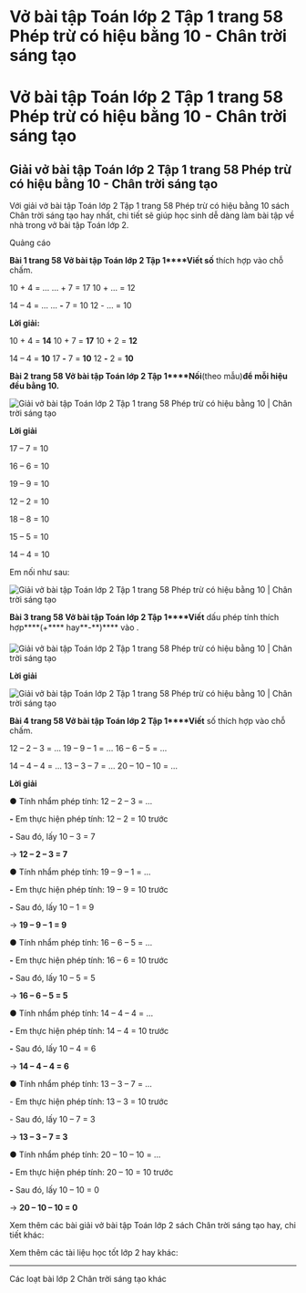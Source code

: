 # Vở bài tập Toán lớp 2 Tập 1 trang 58 Phép trừ có hiệu bằng 10 - Chân trời sáng tạo

# Vở bài tập Toán lớp 2 Tập 1 trang 58 Phép trừ có hiệu bằng 10 - Chân trời sáng tạo

## Giải vở bài tập Toán lớp 2 Tập 1 trang 58 Phép trừ có hiệu bằng 10 - Chân trời sáng tạo

Với giải vở bài tập Toán lớp 2 Tập 1 trang 58 Phép trừ có hiệu bằng 10 sách Chân trời sáng tạo hay nhất, chi tiết sẽ giúp học sinh dễ dàng làm bài tập về nhà trong vở bài tập Toán lớp 2.

Quảng cáo

**Bài 1 trang 58 Vở bài tập Toán lớp 2 Tập 1****Viết số** thích hợp vào chỗ chấm. 

10 + 4 = … … + 7 = 17 10 + … = 12

14 – 4 = … … **-** 7 = 10 12 - … = 10

**Lời giải:**

10 + 4 = **14** 10 + 7 = **17** 10 + 2 = **12**

14 – 4 = **10** 17 **-** 7 = **10** 12 **-** 2 = **10**

**Bài 2 trang 58 Vở bài tập Toán lớp 2 Tập 1****Nối**(theo mẫu)**để mỗi hiệu đều bằng 10.**

![Giải vở bài tập Toán lớp 2 Tập 1 trang 58 Phép trừ có hiệu bằng 10 | Chân trời sáng tạo](https://vietjack.com/vbt-toan-2-ct/images/phep-tru-co-hieu-bang-10-trang-58-116206.PNG)

**Lời giải**

17 – 7 = 10

16 – 6 = 10

19 – 9 = 10 

12 – 2 = 10

18 – 8 = 10

15 – 5 = 10

14 – 4 = 10

Em nối như sau:

![Giải vở bài tập Toán lớp 2 Tập 1 trang 58 Phép trừ có hiệu bằng 10 | Chân trời sáng tạo](https://vietjack.com/vbt-toan-2-ct/images/phep-tru-co-hieu-bang-10-trang-58-116208.PNG)

**Bài 3 trang 58 Vở bài tập Toán lớp 2 Tập 1****Viết** dấu phép tính thích hợp****(+**** hay**-**)**** vào .

![Giải vở bài tập Toán lớp 2 Tập 1 trang 58 Phép trừ có hiệu bằng 10 | Chân trời sáng tạo](https://vietjack.com/vbt-toan-2-ct/images/phep-tru-co-hieu-bang-10-trang-58-116210.PNG)

**Lời giải**

![Giải vở bài tập Toán lớp 2 Tập 1 trang 58 Phép trừ có hiệu bằng 10 | Chân trời sáng tạo](https://vietjack.com/vbt-toan-2-ct/images/phep-tru-co-hieu-bang-10-trang-58-116212.PNG)

**Bài 4 trang 58 Vở bài tập Toán lớp 2 Tập 1****Viết** số thích hợp vào chỗ chấm.

12 – 2 – 3 = … 19 – 9 – 1 = … 16 – 6 – 5 = …

14 – 4 – 4 = … 13 – 3 – 7 = … 20 – 10 – 10 = …

**Lời giải**

● Tính nhẩm phép tính: 12 – 2 – 3 = … 

**-** Em thực hiện phép tính: 12 – 2 = 10 trước

**-** Sau đó, lấy 10 – 3 = 7

→ **12 – 2 – 3 = 7**

● Tính nhẩm phép tính: 19 – 9 – 1 = …

**-** Em thực hiện phép tính: 19 – 9 = 10 trước

**-** Sau đó, lấy 10 – 1 = 9

→ **19 – 9 – 1 = 9**

● Tính nhẩm phép tính: 16 – 6 – 5 = …

**-** Em thực hiện phép tính: 16 – 6 = 10 trước

**-** Sau đó, lấy 10 – 5 = 5

→ **16 – 6 – 5 = 5**

● Tính nhẩm phép tính: 14 – 4 – 4 = …

**-** Em thực hiện phép tính: 14 – 4 = 10 trước

**-** Sau đó, lấy 10 – 4 = 6

→ **14 – 4 – 4 = 6**

● Tính nhẩm phép tính: 13 – 3 – 7 = …

\- Em thực hiện phép tính: 13 – 3 = 10 trước

\- Sau đó, lấy 10 – 7 = 3

→ **13 – 3 – 7 = 3**

● Tính nhẩm phép tính: 20 – 10 – 10 = …

**-** Em thực hiện phép tính: 20 – 10 = 10 trước

**-** Sau đó, lấy 10 – 10 = 0

→ **20 – 10 – 10 = 0**

Xem thêm các bài giải vở bài tập Toán lớp 2 sách Chân trời sáng tạo hay, chi tiết khác:

Xem thêm các tài liệu học tốt lớp 2 hay khác:

* * *

Các loạt bài lớp 2 Chân trời sáng tạo khác
